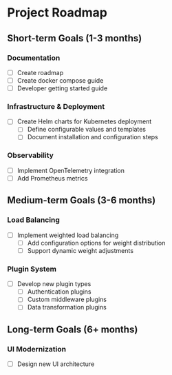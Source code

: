 # Project Roadmap

## Short-term Goals (1-3 months)

### Documentation

- [ ] Create roadmap
- [ ] Create docker compose guide
- [ ] Developer getting started guide

### Infrastructure & Deployment

- [ ] Create Helm charts for Kubernetes deployment
  - [ ] Define configurable values and templates
  - [ ] Document installation and configuration steps

### Observability

- [ ] Implement OpenTelemetry integration
- [ ] Add Prometheus metrics

## Medium-term Goals (3-6 months)

### Load Balancing

- [ ] Implement weighted load balancing
  - [ ] Add configuration options for weight distribution
  - [ ] Support dynamic weight adjustments

### Plugin System

- [ ] Develop new plugin types
  - [ ] Authentication plugins
  - [ ] Custom middleware plugins
  - [ ] Data transformation plugins

## Long-term Goals (6+ months)

### UI Modernization

- [ ] Design new UI architecture

